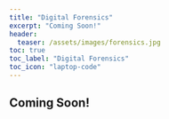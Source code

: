 ```yaml
---
title: "Digital Forensics"
excerpt: "Coming Soon!"
header:
  teaser: /assets/images/forensics.jpg
toc: true
toc_label: "Digital Forensics"
toc_icon: "laptop-code"
---
```


## Coming Soon!